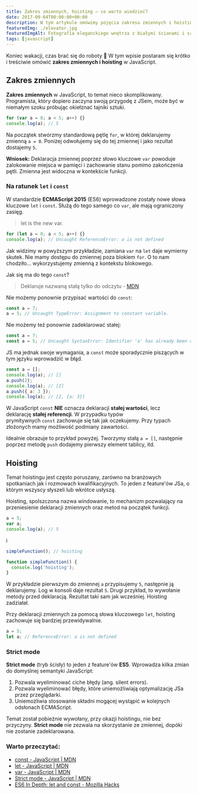 ```yaml
---
title: Zakres zmiennych, hoisting – co warto wiedzieć?
date: 2017-09-04T00:00:00+00:00
description: W tym artykule omówimy pojęcia zakresu zmiennych i hoistingu. Dlaczego zmienne zadeklarowane przez `var` zachowują swoją wartość poza pętlą? Jak `let` i `const` zmieniły podejście do zakresu zmiennych? Odkryjemy również, jak hoisting wpływa na porządek deklaracji zmiennych i funkcji. Sprawdzimy, jakie dodatkowe zabezpieczenia wprowadza tryb ścisły (`strict mode`). Zobacz przykłady i zyskaj pewność w korzystaniu z tych kluczowych elementów JavaScript.
featuredImg: ./elevator.jpg
featuredImgAlt: Fotografia eleganckiego wnętrza z białymi ścianami i srebrnymi drzwiami windy
tags: [javascript]
---
```


Koniec wakacji, czas brać się do roboty 🙂 W tym wpisie postaram się krótko i treściwie omówić **zakres zmiennych i hoisting** w JavaScript.

## Zakres zmiennych

**Zakres zmiennych** w JavaScript, to temat nieco skomplikowany. Programista, który dopiero zaczyna swoją przygodę z JSem, może być w niemałym szoku próbując okiełznać tajniki sztuki.

```javascript
for (var a = 0; a < 5; a++) {}
console.log(a); // 5
```

Na początek stwórzmy standardową pętlę `for`, w której deklarujemy zmienną `a = 0`. Poniżej odwołujemy się do tej zmiennej i jako rezultat dostajemy `5`.

**Wniosek:** Deklaracja zmiennej poprzez słowo kluczowe `var` powoduje zalokowanie miejsca w pamięci i zachowanie stanu pomimo zakończenia pętli. Zmienna jest widoczna w kontekście funkcji.

### Na ratunek `let` i `const`

W standardzie **ECMAScript 2015** (ES6) wprowadzone zostały nowe słowa kluczowe `let` i `const`. Służą do tego samego co `var`, ale mają ograniczony zasięg.

> let is the new var.

```javascript
for (let a = 0; a < 5; a++) {}
console.log(a); // Uncaught ReferenceError: a is not defined
```

Jak widzimy w powyższym przykładzie, zamiana `var` na `let` daje wymierny skutek. Nie mamy dostępu do zmiennej poza blokiem `for`. O to nam chodziło... wykorzystujemy zmienną z kontekstu blokowego.

Jak się ma do tego `const`?

> Deklaruje nazwaną stałą tylko do odczytu - [MDN](https://web.archive.org/web/20190405135739/https://developer.mozilla.org/pl/docs/Web/JavaScript/Referencje/Polecenia/const)

Nie możemy ponownie przypisać wartości do `const`:

```javascript
const a = 7;
a = 5; // Uncaught TypeError: Assignment to constant variable.
```

Nie możemy też ponownie zadeklarować stałej:

```javascript
const a = 7;
const a = 5; // Uncaught SyntaxError: Identifier 'a' has already been declared
```

JS ma jednak swoje wymagania, a `const` może sporadycznie piszących w tym języku wprowadzić w błąd.

```javascript
const a = [];
console.log(a); // []
a.push(2);
console.log(a); // [2]
a.push({ a: 3 });
console.log(a); // [2, {a: 3}]
```

W JavaScript `const` **NIE** oznacza deklaracji **stałej wartości**, lecz deklarację **stałej referencji**. W przypadku typów prymitywnych `const` zachowuje się tak jak oczekujemy. Przy typach złożonych mamy możliwość podmiany zawartości.

Idealnie obrazuje to przykład powyżej. Tworzymy stałą `a = []`, następnie poprzez metodę `push` dodajemy pierwszy element tablicy, itd.

## Hoisting

Temat hoistingu jest często poruszany, zarówno na branżowych spotkaniach jak i rozmowach kwalifikacyjnych. To jeden z feature'ów JSa, o którym wszyscy słyszeli lub wkrótce usłyszą.

Hoisting, spolszczona nazwa windowanie, to mechanizm pozwalający na przeniesienie deklaracji zmiennych oraz metod na początek funkcji.

```javascript
a = 5;
var a;
console.log(a); // 5
```

i

```javascript
simpleFunction(); // hoisting

function simpleFunction() {
  console.log('hoisting');
}
```

W przykładzie pierwszym do zmiennej `a` przypisujemy `5`, następnie ją deklarujemy. Log w konsoli daje rezultat `5`. Drugi przykład, to wywołanie metody przed deklaracją. Rezultat taki sam jak wcześniej. Hoisting zadziałał.

Przy deklaracji zmiennych za pomocą słowa kluczowego `let`, hoisting zachowuje się bardziej przewidywalnie.

```javascript
a = 5;
let a; // ReferenceError: a is not defined
```

### Strict mode

**Strict mode** (tryb ścisły) to jeden z feature'ów **ES5**. Wprowadza kilka zmian do domyślnej semantyki JavaScript:

1. Pozwala wyeliminować ciche błędy (ang. silent errors).
1. Pozwala wyeliminować błędy, które uniemożliwiają optymalizację JSa przez przeglądarki.
1. Uniemożliwia stosowanie składni mogącej wystąpić w kolejnych odsłonach ECMAScript.

Temat został pobieżnie wywołany, przy okazji hoistingu, nie bez przyczyny. **Strict mode** nie zezwala na skorzystanie ze zmiennej, dopóki nie zostanie zadeklarowana.

### Warto przeczytać:

- [const - JavaScript | MDN](https://developer.mozilla.org/en-US/docs/Web/JavaScript/Reference/Statements/const)
- [let - JavaScript | MDN](https://developer.mozilla.org/en-US/docs/Web/JavaScript/Reference/Statements/let)
- [var - JavaScript | MDN](https://developer.mozilla.org/en-US/docs/Web/JavaScript/Reference/Statements/var)
- [Strict mode - JavaScript | MDN](https://developer.mozilla.org/en-US/docs/Web/JavaScript/Reference/Strict_mode)
- [ES6 In Depth: let and const - Mozilla Hacks](https://hacks.mozilla.org/2015/07/es6-in-depth-let-and-const/)
